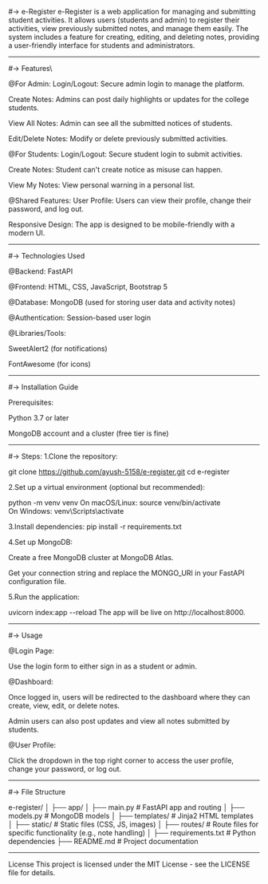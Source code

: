 #-> e-Register
e-Register is a web application for managing and submitting student activities. It allows users (students and admin) to register their activities, view previously submitted notes, and manage them easily. The system includes a feature for creating, editing, and deleting notes, providing a user-friendly interface for students and administrators.

------------------------------------------------------------------------------------------------------------------

#-> Features\


@For Admin:
Login/Logout: Secure admin login to manage the platform.

Create Notes: Admins can post daily highlights or updates for the college students.

View All Notes: Admin can see all the submitted notices of students.

Edit/Delete Notes: Modify or delete previously submitted activities.


@For Students:
Login/Logout: Secure student login to submit activities.

Create Notes: Student can't create notice as misuse can happen.

View My Notes: View personal warning in a personal list.



@Shared Features:
User Profile: Users can view their profile, change their password, and log out.

Responsive Design: The app is designed to be mobile-friendly with a modern UI.

------------------------------------------------------------------------------------------------------------------

#-> Technologies Used


@Backend: FastAPI

@Frontend: HTML, CSS, JavaScript, Bootstrap 5

@Database: MongoDB (used for storing user data and activity notes)

@Authentication: Session-based user login

@Libraries/Tools:

SweetAlert2 (for notifications)

FontAwesome (for icons)

------------------------------------------------------------------------------------------------------------------

#-> Installation Guide


Prerequisites:

Python 3.7 or later

MongoDB account and a cluster (free tier is fine)

------------------------------------------------------------------------------------------------------------------


#-> Steps:
1.Clone the repository:

git clone https://github.com/ayush-5158/e-register.git
cd e-register


2.Set up a virtual environment (optional but recommended):

python -m venv venv
On macOS/Linux: source venv/bin/activate  
On Windows: venv\Scripts\activate


3.Install dependencies:
pip install -r requirements.txt


4.Set up MongoDB:

Create a free MongoDB cluster at MongoDB Atlas.

Get your connection string and replace the MONGO_URI in your FastAPI configuration file.

5.Run the application:


uvicorn index:app --reload
The app will be live on http://localhost:8000.

------------------------------------------------------------------------------------------------------------------
#-> Usage


@Login Page:

Use the login form to either sign in as a student or admin.

@Dashboard:

Once logged in, users will be redirected to the dashboard where they can create, view, edit, or delete notes.

Admin users can also post updates and view all notes submitted by students.

@User Profile:

Click the dropdown in the top right corner to access the user profile, change your password, or log out.

------------------------------------------------------------------------------------------------------------------

#-> File Structure

e-register/
│
├── app/
│   ├── main.py                 # FastAPI app and routing
│   ├── models.py               # MongoDB models
│   ├── templates/              # Jinja2 HTML templates
│   ├── static/                 # Static files (CSS, JS, images)
│   ├── routes/                 # Route files for specific functionality (e.g., note handling)
│
├── requirements.txt            # Python dependencies
├── README.md                  # Project documentation

------------------------------------------------------------------------------------------------------------------

License
This project is licensed under the MIT License - see the LICENSE file for details.

